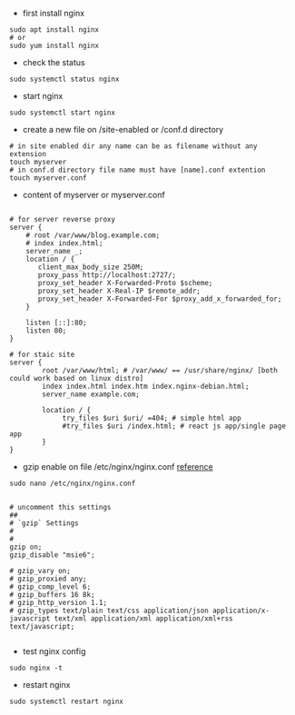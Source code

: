 - first install nginx
```
sudo apt install nginx
# or
sudo yum install nginx
``` 

- check the status 
``` 
sudo systemctl status nginx
````
- start nginx  
``` 
sudo systemctl start nginx 
````
- create a new file on /site-enabled or /conf.d directory 
```
# in site enabled dir any name can be as filename without any extension
touch myserver
# in conf.d directory file name must have [name].conf extention
touch myserver.conf
```

- content of myserver or myserver.conf
```

# for server reverse proxy
server {
    # root /var/www/blog.example.com;
    # index index.html;
    server_name _;
    location / {
       client_max_body_size 250M;
       proxy_pass http://localhost:2727/;
       proxy_set_header X-Forwarded-Proto $scheme;
       proxy_set_header X-Real-IP $remote_addr;
       proxy_set_header X-Forwarded-For $proxy_add_x_forwarded_for;
    }

    listen [::]:80;
    listen 80;
}

# for staic site
server {
        root /var/www/html; # /var/www/ == /usr/share/nginx/ [both could work based on linux distro]
        index index.html index.htm index.nginx-debian.html;
        server_name example.com;

        location / {
             try_files $uri $uri/ =404; # simple html app
             #try_files $uri /index.html; # react js app/single page app
        }
}

```

- gzip enable on file /etc/nginx/nginx.conf [reference](https://www.digitalocean.com/community/tutorials/how-to-improve-website-performance-using-gzip-and-nginx-on-ubuntu-20-04)
```
sudo nano /etc/nginx/nginx.conf


# uncomment this settings
##
# `gzip` Settings
#
#
gzip on;
gzip_disable "msie6";

# gzip_vary on;
# gzip_proxied any;
# gzip_comp_level 6;
# gzip_buffers 16 8k;
# gzip_http_version 1.1;
# gzip_types text/plain text/css application/json application/x-javascript text/xml application/xml application/xml+rss text/javascript;


```

- test nginx config
```
sudo nginx -t
```

- restart nginx
```
sudo systemctl restart nginx
```

